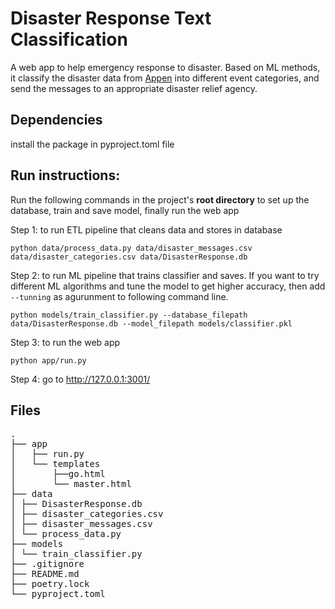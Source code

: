 # Disaster Response Text Classification
A web app to help emergency response to disaster. Based on ML methods, it classify the disaster data from [Appen](https://appen.com/) into different event categories, and send the messages to an appropriate disaster relief agency.


## Dependencies
install the package in pyproject.toml file


## Run instructions:

Run the following commands in the project's **root directory** to set up the database, train and save model, finally run the web app


Step 1: to run ETL pipeline that cleans data and stores in database
```
python data/process_data.py data/disaster_messages.csv data/disaster_categories.csv data/DisasterResponse.db
```

Step 2: to run ML pipeline that trains classifier and saves. If you want to try different ML algorithms and tune the model to get higher accuracy, then add `--tunning` as agurunment to following command line.
```
python models/train_classifier.py --database_filepath data/DisasterResponse.db --model_filepath models/classifier.pkl
```


Step 3: to run the web app  
```
python app/run.py
```

Step 4: go to http://127.0.0.1:3001/


## Files
<pre>
.
├── app
│   ├── run.py
│   └── templates
│       ├──go.html
│       └── master.html
├── data
│ ├── DisasterResponse.db
│ ├── disaster_categories.csv
│ ├── disaster_messages.csv
│ └── process_data.py
├── models
│ └── train_classifier.py
├── .gitignore
├── README.md
├── poetry.lock
└── pyproject.toml
 
</pre>